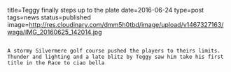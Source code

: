 title=Teggy finally steps up to the plate
date=2016-06-24
type=post
tags=news
status=published
image=http://res.cloudinary.com/dmm5h0tbd/image/upload/v1467327163/waga/IMG_20160625_142014.jpg
~~~~~~

A stormy Silvermere golf course pushed the players to theirs limits. Thunder and lighting and a late blitz by Teggy saw him take his first title in the Race to ciao bella
